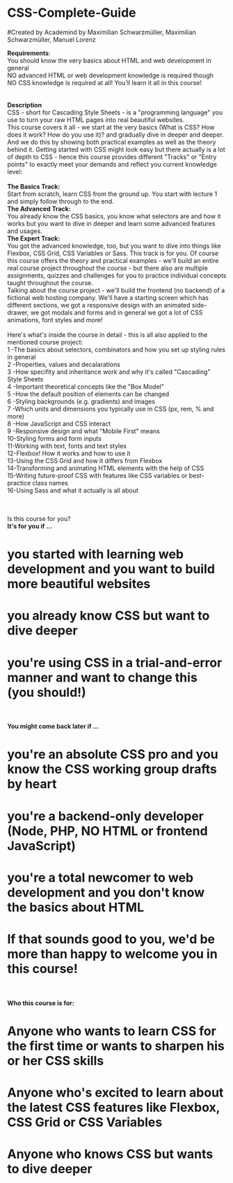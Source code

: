 # CSS-Complete-Guide
#Created by Academind by Maximilian Schwarzmüller, Maximilian Schwarzmüller, Manuel Lorenz

<strong>Requirements</strong>:<br />
You should know the very basics about HTML and web development in general <br />
NO advanced HTML or web development knowledge is required though <br />
NO CSS knowledge is required at all! You'll learn it all in this course! <br />
<br /><br />
<strong>Description</strong> <br />
CSS - short for Cascading Style Sheets - is a "programming language" you use to turn your raw HTML pages into real beautiful websites. <br />
This course covers it all - we start at the very basics (What is CSS? How does it work? How do you use it)? and gradually dive in deeper and deeper. And we do this by showing both practical examples as well as the theory behind it. Getting started with CSS might look easy but there actually is a lot of depth to CSS - hence this course provides different "Tracks" or "Entry points" to exactly meet your demands and reflect you current knowledge level:
<br /><br />
<strong>The Basics Track: </strong><br /> 
Start from scratch, learn CSS from the ground up. You start with lecture 1 and simply follow through to the end.<br />
<strong>The Advanced Track:</strong><br />
You already know the CSS basics, you know what selectors are and how it works but you want to dive in deeper and learn some advanced features and usages.
<br />
<strong>The Expert Track:</strong><br />
 You got the advanced knowledge, too, but you want to dive into things like Flexbox, CSS Grid, CSS Variables or Sass. This track is for you.
Of course this course offers the theory and practical examples - we'll build an entire real course project throughout the course - but there also are multiple assignments, quizzes and challenges for you to practice individual concepts taught throughout the course.
<br />
Talking about the course project - we'll build the frontend (no backend) of a fictional web hosting company. We'll have a starting screen which has different sections, we got a responsive design with an animated side-drawer, we got modals and forms and in general we got a lot of CSS animations, font styles and more!
<br /><br />
Here's what's inside the course in detail - this is all also applied to the mentioned course project:
<br />
1 -The basics about selectors, combinators and how you set up styling rules in general <br />
2 -Properties, values and decalarations <br />
3 -How specifity and inheritance work and why it's called "Cascading" Style Sheets<br />
4 -Important theoretical concepts like the "Box Model"<br />
5 -How the default position of elements can be changed<br />
6 -Styling backgrounds (e.g. gradients) and images<br />
7 -Which units and dimensions you typically use in CSS (px, rem, % and more)<br />
8 -How JavaScript and CSS interact<br />
9 -Responsive design and what "Mobile First" means <br />
10-Styling forms and form inputs<br />
11-Working with text, fonts and text styles<br />
12-Flexbox! How it works and how to use it<br />
13-Using the CSS Grid and how it differs from Flexbox<br />
14-Transforming and animating HTML elements with the help of CSS<br />
15-Writing future-proof CSS with features like CSS variables or best-practice class names<br />
16-Using Sass and what it actually is all about<br />

<br /><br />
Is this course for you?
<br />
<strong>It's for you if ...</strong>
<br />
# you started with learning web development and you want to build more beautiful websites<br />
# you already know CSS but want to dive deeper<br />
# you're using CSS in a trial-and-error manner and want to change this (you should!)<br />
<br /><br />
<strong>You might come back later if ...</strong>
<br />
# you're an absolute CSS pro and you know the CSS working group drafts by heart<br />
# you're a backend-only developer (Node, PHP, NO HTML or frontend JavaScript)<br />
# you're a total newcomer to web development and you don't know the basics about HTML<br />
# If that sounds good to you, we'd be more than happy to welcome you in this course!<br />
<br /><br />
<strong>Who this course is for:</strong><br />
# Anyone who wants to learn CSS for the first time or wants to sharpen his or her CSS skills<br />
# Anyone who's excited to learn about the latest CSS features like Flexbox, CSS Grid or CSS Variables<br />
# Anyone who knows CSS but wants to dive deeper<br />

